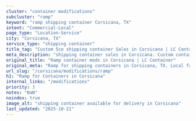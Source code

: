 ```yaml
---
cluster: "container modifications"
subcluster: "ramp"
keyword: "ramp shipping container Corsicana, TX"
intent: "Commercial-Local"
page_type: "Location-Service"
city: "Corsicana, TX"
service_type: "shipping container"
title_tag: "Custom 5ce shipping container Sales in Corsicana | LC Container"
meta_description: "shipping container sales in Corsicana. Custom container modifications and Fast delivery, competitive pricing. Serving modifications area. Quote ID: C4A. Call (214) 524-4168 for your free quote today."
original_title: "Ramp container mods in Corsicana | LC Container"
original_meta: "Ramp for shipping containers in Corsicana, TX. Local fabrication & pro install. LC Container — Since 2003. Get a quote."
url_slug: "/corsicana/modifications/ramp"
h1: "Ramp for Containers in Corsicana"
internal_links: "/modifications"
priority: 3
notes: "NaN"
noindex: true
image_alt: "shipping container available for delivery in Corsicana"
last_updated: "2025-10-21"
---
```


<!-- TODO: Add unique city/inventory copy, images, and internal links here. -->
